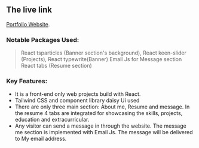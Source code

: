 ## The live link
[Portfolio Website](https://abrar-saleheen.web.app/ "Abrar Saleheen portfolio website live link").

### Notable Packages Used:
> React tsparticles (Banner section's background),
> React keen-slider (Projects),
> React typewrite(Banner)
> Email Js for Message section
> React tabs (Resume section)
### Key Features:
* It is a front-end only web projects build with React. 
* Tailwind CSS and component library daisy Ui used 
* There are only three main section: About me, Resume and       message. In the resume 4 tabs are integrated for showcasing the skills, projects, education and extracurricular.
* Any visitor can send a message in through the website. The message me section is implemented with Email Js. The message will be delivered to My email address. 